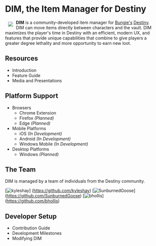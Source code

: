 # **DIM, the Item Manager for Destiny**

<a href="http://destinyitemmanager.com"><img src="http://i.imgur.com/ngZ8UCT.png" align="left" hspace="10" vspace="6"></a>

**DIM** is a community-developed item manager for [Bungie's](http://www.bungie.net) [Destiny](http://www.destinythegame.com). DIM can move items directly between characters and the vault. DIM maximizes the player's time in Destiny with an efficient, modern UX, and features that provide unique capabilities that combine to give players a greater degree lethality and more opportunity to earn new loot.

## Resources

* Introduction
* Feature Guide
* Media and Presentations

## Platform Support

* Browsers
  * Chrome Extension
  * Firefox _(Planned)_
  * Edge _(Planned)_
* Mobile Platforms
  * iOS _(In Development)_
  * Android _(In Development)_
  * Windows Mobile _(In Development)_
* Desktop Platforms
  * Windows _(Planned)_

## The Team

DIM is managed by a team of individuals from the Destiny community.

[![kyleshay](https://avatars3.githubusercontent.com/u/424158?v=3&s=75)]
(https://github.com/kyleshay)
[![SunburnedGoose](https://avatars3.githubusercontent.com/u/984608?v=3&s=75)]
(https://github.com/SunburnedGoose)
[![bhollis](https://avatars1.githubusercontent.com/u/313208?v=3&s=75)]
(https://github.com/bhollis)

## Developer Setup

* Contribution Guide
* Development Milestones
* Modifying DIM